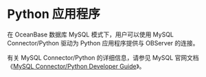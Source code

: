 # Python 应用程序

在 OceanBase 数据库 MySQL 模式下，用户可以使用 MySQL Connector/Python 驱动为 Python 应用程序提供与 OBServer 的连接。

有关 MySQL Connector/Python 的详细信息，请参见 MySQL 官网文档 《[MySQL Connector/Python Developer Guide](https://dev.mysql.com/doc/connector-python/en/)》。
